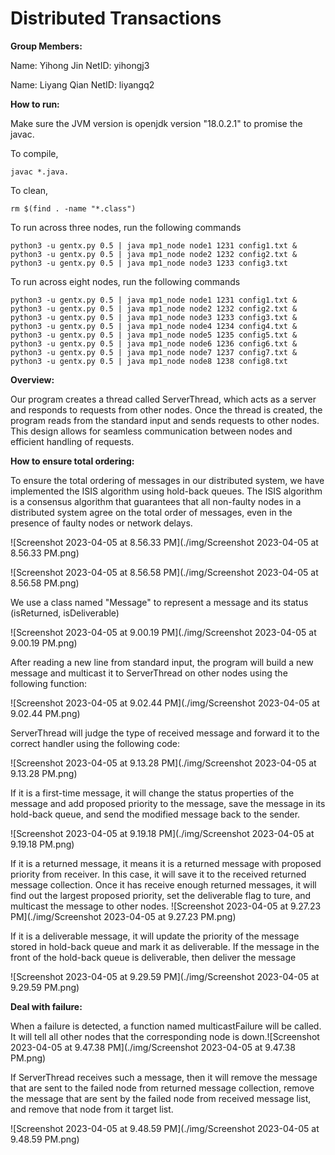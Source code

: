 # Distributed Transactions

**Group Members:**

Name: Yihong Jin
NetID: yihongj3

Name: Liyang Qian
NetID: liyangq2

**How to run:**

Make sure the JVM version is openjdk version "18.0.2.1" to promise the javac.

To compile,

 `javac *.java.`

To clean,

 `rm $(find . -name "*.class")`

To run across three nodes, run the following commands

```shell
python3 -u gentx.py 0.5 | java mp1_node node1 1231 config1.txt &
python3 -u gentx.py 0.5 | java mp1_node node2 1232 config2.txt &
python3 -u gentx.py 0.5 | java mp1_node node3 1233 config3.txt
```

To run across eight nodes, run the following commands

```shell
python3 -u gentx.py 0.5 | java mp1_node node1 1231 config1.txt &
python3 -u gentx.py 0.5 | java mp1_node node2 1232 config2.txt &
python3 -u gentx.py 0.5 | java mp1_node node3 1233 config3.txt &
python3 -u gentx.py 0.5 | java mp1_node node4 1234 config4.txt &
python3 -u gentx.py 0.5 | java mp1_node node5 1235 config5.txt &
python3 -u gentx.py 0.5 | java mp1_node node6 1236 config6.txt &
python3 -u gentx.py 0.5 | java mp1_node node7 1237 config7.txt &
python3 -u gentx.py 0.5 | java mp1_node node8 1238 config8.txt
```

**Overview:**

Our program creates a thread called ServerThread, which acts as a server and responds to requests from other nodes. Once the thread is created, the program reads from the standard input and sends requests to other nodes. This design allows for seamless communication between nodes and efficient handling of requests.

**How to ensure total ordering:**

To ensure the total ordering of messages in our distributed system, we have implemented the ISIS algorithm using hold-back queues. The ISIS algorithm is a consensus algorithm that guarantees that all non-faulty nodes in a distributed system agree on the total order of messages, even in the presence of faulty nodes or network delays.

![Screenshot 2023-04-05 at 8.56.33 PM](./img/Screenshot 2023-04-05 at 8.56.33 PM.png)

![Screenshot 2023-04-05 at 8.56.58 PM](./img/Screenshot 2023-04-05 at 8.56.58 PM.png)

We use a class named "Message" to represent a message and its status (isReturned, isDeliverable)

![Screenshot 2023-04-05 at 9.00.19 PM](./img/Screenshot 2023-04-05 at 9.00.19 PM.png)

After reading a new line from standard input, the program will build a new message and multicast it to ServerThread on other nodes using the following function:

![Screenshot 2023-04-05 at 9.02.44 PM](./img/Screenshot 2023-04-05 at 9.02.44 PM.png)

ServerThread will judge the type of received message and forward it to the correct handler using the following code:

![Screenshot 2023-04-05 at 9.13.28 PM](./img/Screenshot 2023-04-05 at 9.13.28 PM.png)

If it is a first-time message, it will change the status properties of the message and add proposed priority to the message, save the message in its hold-back queue, and send the modified message back to the sender.

![Screenshot 2023-04-05 at 9.19.18 PM](./img/Screenshot 2023-04-05 at 9.19.18 PM.png)

If it is a returned message, it means it is a returned message with proposed priority from receiver. In this case, it will save it to the received returned message collection. Once it has receive enough returned messages, it will find out the largest proposed priority, set the deliverable flag to ture, and multicast the message to other nodes. ![Screenshot 2023-04-05 at 9.27.23 PM](./img/Screenshot 2023-04-05 at 9.27.23 PM.png)

If it is a deliverable message, it will update the priority of the message stored in hold-back queue and mark it as deliverable. If the message in the front of the hold-back queue is deliverable, then deliver the message

![Screenshot 2023-04-05 at 9.29.59 PM](./img/Screenshot 2023-04-05 at 9.29.59 PM.png)

**Deal with failure:**

When a failure is detected, a function named multicastFailure will be called. It will tell all other nodes that the corresponding node is down.![Screenshot 2023-04-05 at 9.47.38 PM](./img/Screenshot 2023-04-05 at 9.47.38 PM.png)

If ServerThread receives such a message, then it will remove the message that are sent to the failed node from returned message collection, remove the message that are sent by the failed node from received message list, and remove that node from it target list.

![Screenshot 2023-04-05 at 9.48.59 PM](./img/Screenshot 2023-04-05 at 9.48.59 PM.png)





